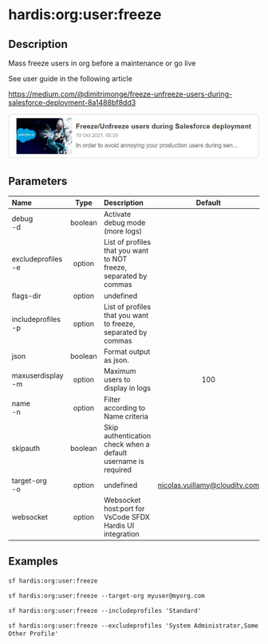 <!-- This file has been generated with command 'sf hardis:doc:plugin:generate'. Please do not update it manually or it may be overwritten -->
# hardis:org:user:freeze

## Description

Mass freeze users in org before a maintenance or go live

See user guide in the following article

<https://medium.com/@dimitrimonge/freeze-unfreeze-users-during-salesforce-deployment-8a1488bf8dd3>

[![How to freeze / unfreeze users during a Salesforce deployment](https://github.com/hardisgroupcom/sfdx-hardis/raw/main/docs/assets/images/article-freeze.jpg)](https://medium.com/@dimitrimonge/freeze-unfreeze-users-during-salesforce-deployment-8a1488bf8dd3)

## Parameters

| Name                   |  Type   | Description                                                       |             Default             | Required | Options |
|:-----------------------|:-------:|:------------------------------------------------------------------|:-------------------------------:|:--------:|:-------:|
| debug<br/>-d           | boolean | Activate debug mode (more logs)                                   |                                 |          |         |
| excludeprofiles<br/>-e | option  | List of profiles that you want to NOT freeze, separated by commas |                                 |          |         |
| flags-dir              | option  | undefined                                                         |                                 |          |         |
| includeprofiles<br/>-p | option  | List of profiles that you want to freeze, separated by commas     |                                 |          |         |
| json                   | boolean | Format output as json.                                            |                                 |          |         |
| maxuserdisplay<br/>-m  | option  | Maximum users to display in logs                                  |               100               |          |         |
| name<br/>-n            | option  | Filter according to Name criteria                                 |                                 |          |         |
| skipauth               | boolean | Skip authentication check when a default username is required     |                                 |          |         |
| target-org<br/>-o      | option  | undefined                                                         | <nicolas.vuillamy@cloudity.com> |          |         |
| websocket              | option  | Websocket host:port for VsCode SFDX Hardis UI integration         |                                 |          |         |

## Examples

```shell
sf hardis:org:user:freeze
```

```shell
sf hardis:org:user:freeze --target-org myuser@myorg.com
```

```shell
sf hardis:org:user:freeze --includeprofiles 'Standard'
```

```shell
sf hardis:org:user:freeze --excludeprofiles 'System Administrator,Some Other Profile'
```


